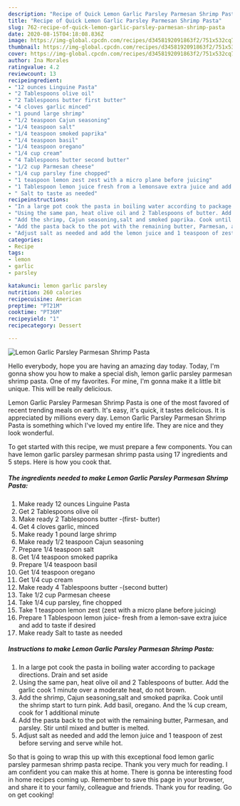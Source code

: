 ```yaml
---
description: "Recipe of Quick Lemon Garlic Parsley Parmesan Shrimp Pasta"
title: "Recipe of Quick Lemon Garlic Parsley Parmesan Shrimp Pasta"
slug: 762-recipe-of-quick-lemon-garlic-parsley-parmesan-shrimp-pasta
date: 2020-08-15T04:18:08.836Z
image: https://img-global.cpcdn.com/recipes/d3458192091863f2/751x532cq70/lemon-garlic-parsley-parmesan-shrimp-pasta-recipe-main-photo.jpg
thumbnail: https://img-global.cpcdn.com/recipes/d3458192091863f2/751x532cq70/lemon-garlic-parsley-parmesan-shrimp-pasta-recipe-main-photo.jpg
cover: https://img-global.cpcdn.com/recipes/d3458192091863f2/751x532cq70/lemon-garlic-parsley-parmesan-shrimp-pasta-recipe-main-photo.jpg
author: Ina Morales
ratingvalue: 4.2
reviewcount: 13
recipeingredient:
- "12 ounces Linguine Pasta"
- "2 Tablespoons olive oil"
- "2 Tablespoons butter first butter"
- "4 cloves garlic minced"
- "1 pound large shrimp"
- "1/2 teaspoon Cajun seasoning"
- "1/4 teaspoon salt"
- "1/4 teaspoon smoked paprika"
- "1/4 teaspoon basil"
- "1/4 teaspoon oregano"
- "1/4 cup cream"
- "4 Tablespoons butter second butter"
- "1/2 cup Parmesan cheese"
- "1/4 cup parsley fine chopped"
- "1 teaspoon lemon zest zest with a micro plane before juicing"
- "1 Tablespoon lemon juice fresh from a lemonsave extra juice and add to taste if desired"
- " Salt to taste as needed"
recipeinstructions:
- "In a large pot cook the pasta in boiling water according to package directions. Drain and set aside"
- "Using the same pan, heat olive oil and 2 Tablespoons of butter. Add the garlic cook 1 minute over a moderate heat, do not brown."
- "Add the shrimp, Cajun seasoning,salt and smoked paprika. Cook until the shrimp start to turn pink. Add basil, oregano. And the ¼ cup cream, cook for 1 additional minute"
- "Add the pasta back to the pot with the remaining butter, Parmesan, and parsley. Stir until mixed and butter is melted."
- "Adjust salt as needed and add the lemon juice and 1 teaspoon of zest before serving and serve while hot."
categories:
- Recipe
tags:
- lemon
- garlic
- parsley

katakunci: lemon garlic parsley 
nutrition: 260 calories
recipecuisine: American
preptime: "PT21M"
cooktime: "PT36M"
recipeyield: "1"
recipecategory: Dessert

---
```



![Lemon Garlic Parsley Parmesan Shrimp Pasta](https://img-global.cpcdn.com/recipes/d3458192091863f2/751x532cq70/lemon-garlic-parsley-parmesan-shrimp-pasta-recipe-main-photo.jpg)

Hello everybody, hope you are having an amazing day today. Today, I'm gonna show you how to make a special dish, lemon garlic parsley parmesan shrimp pasta. One of my favorites. For mine, I'm gonna make it a little bit unique. This will be really delicious.

Lemon Garlic Parsley Parmesan Shrimp Pasta is one of the most favored of recent trending meals on earth. It's easy, it's quick, it tastes delicious. It is appreciated by millions every day. Lemon Garlic Parsley Parmesan Shrimp Pasta is something which I've loved my entire life. They are nice and they look wonderful.




To get started with this recipe, we must prepare a few components. You can have lemon garlic parsley parmesan shrimp pasta using 17 ingredients and 5 steps. Here is how you cook that.

<!--inarticleads1-->

##### The ingredients needed to make Lemon Garlic Parsley Parmesan Shrimp Pasta:

1. Make ready 12 ounces Linguine Pasta
1. Get 2 Tablespoons olive oil
1. Make ready 2 Tablespoons butter -(first- butter)
1. Get 4 cloves garlic, minced
1. Make ready 1 pound large shrimp
1. Make ready 1/2 teaspoon Cajun seasoning
1. Prepare 1/4 teaspoon salt
1. Get 1/4 teaspoon smoked paprika
1. Prepare 1/4 teaspoon basil
1. Get 1/4 teaspoon oregano
1. Get 1/4 cup cream
1. Make ready 4 Tablespoons butter -(second butter)
1. Take 1/2 cup Parmesan cheese
1. Take 1/4 cup parsley, fine chopped
1. Take 1 teaspoon lemon zest (zest with a micro plane before juicing)
1. Prepare 1 Tablespoon lemon juice- fresh from a lemon-save extra juice and add to taste if desired
1. Make ready  Salt to taste as needed




<!--inarticleads2-->

##### Instructions to make Lemon Garlic Parsley Parmesan Shrimp Pasta:

1. In a large pot cook the pasta in boiling water according to package directions. Drain and set aside
1. Using the same pan, heat olive oil and 2 Tablespoons of butter. Add the garlic cook 1 minute over a moderate heat, do not brown.
1. Add the shrimp, Cajun seasoning,salt and smoked paprika. Cook until the shrimp start to turn pink. Add basil, oregano. And the ¼ cup cream, cook for 1 additional minute
1. Add the pasta back to the pot with the remaining butter, Parmesan, and parsley. Stir until mixed and butter is melted.
1. Adjust salt as needed and add the lemon juice and 1 teaspoon of zest before serving and serve while hot.




So that is going to wrap this up with this exceptional food lemon garlic parsley parmesan shrimp pasta recipe. Thank you very much for reading. I am confident you can make this at home. There is gonna be interesting food in home recipes coming up. Remember to save this page in your browser, and share it to your family, colleague and friends. Thank you for reading. Go on get cooking!
